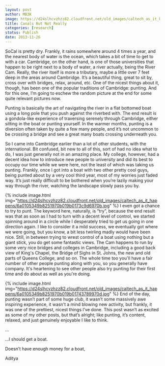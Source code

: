 ```yaml
---
layout: post
author: MB3K
image: https://d24slhcvzhzz82.cloudfront.net/old_images/caltech_as_it_happens/6a0105349b8251970b019b017434b3970d.jpg
title: Canals But Not Really 
categories: [research]
status: Publish
date: 2013-11-26
---
```



SoCal is pretty dry. Frankly, it rains somewhere around 4 times a year, and the nearest body of water is the ocean, which takes a bit of time to get to with a car. Cambridge, on the other hand, is one of those universities that happen to be right next to a body of water, a river actually, being the River Cam. Really, the river itself is more a tributary, maybe a little over 7 feet deep in the areas around Cambridge. It’s a beautiful thing, great to sit by, cross over with bridges, relax, around, etc. One of the nicest things about it, though, has been one of the popular traditions of Cambridge: punting. And for this one, I’m going to eschew the random picture at the end for some quite relevant pictures now.

Punting is basically the art of navigating the river in a flat bottomed boat using a long pole that you push against the riverbed with. The end result is a gondola-like experience of traversing serenely through Cambridge, either sitting in the boat or punting yourself. In the warmer months, punting is a diversion often taken by quite a few many people, and it’s not uncommon to be crossing a bridge and see a great many boats crossing underneath you.

So I came into Cambridge earlier than a lot of other students, with the international. Bit confused, bit new to all of this, sort of had no idea what to do, I was just generally not in an amazing place. My college, however, had a decent idea how to introduce new people to university and did its best to occupy our time while we were here, not the least of which was taking us punting. Frankly, once I got into a boat with two other pretty cool guys, being punted about by a very cool third year, most of my worries just faded way. It’s just really difficult to be bothered when you’re lazily making your way through the river, watching the landscape slowly pass you by.


{% include image.html img="https://d24slhcvzhzz82.cloudfront.net/old_images/caltech_as_it_happens/6a0105349b8251970b019b0173c9d6970b.jpg" %}
I even got a chance to try to punt. The keyword here, naturally, is “try”, because the end result was that as soon as I had to turn with a decent level of control, we started spinning around in a circle while I desperately tried to get us going in one direction again. I like to consider it a mild success, we eventually got where we were going, but you know, a bit less twirling madly would have been nice. Still, in between trying to wrest control of a boat using nothing but a giant stick, you do get some fantastic views. The Cam happens to run by some very nice bridges and colleges in Cambridge, including a good back view of King's Chapel, the Bridge of Sighs in St. Johns, the new and old parts of Queens College, and so on. The whole time too you'll have a fair number of other people punting along with you, so you generally have company. It's heartening to see other people also try punting for their first time and do about as well as you're doing.


{% include image.html img="https://d24slhcvzhzz82.cloudfront.net/old_images/caltech_as_it_happens/6a0105349b8251970b019b01743789970d.jpg" %}
End of the day, punting wasn’t part of some huge club, it wasn’t some massively awe inspiring experience, it wasn’t a mind blowing new activity, but frankly, it was one of the prettiest, nicest things I’ve done. This post wasn’t as excited as some of my other posts, but that’s alright; like punting, it’s content, relaxed, and just genuinely enjoyable I like to think.

…

...I should get a boat.

Doesn’t have enough money for a boat,

Aditya

